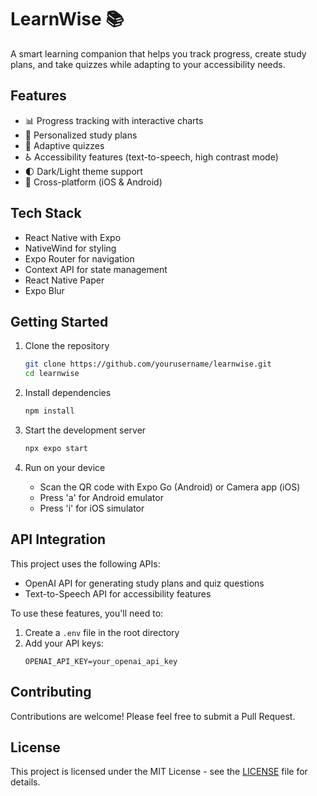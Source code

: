 # LearnWise 📚

A smart learning companion that helps you track progress, create study plans, and take quizzes while adapting to your accessibility needs.

## Features

- 📊 Progress tracking with interactive charts
- 📝 Personalized study plans
- 🎯 Adaptive quizzes
- ♿️ Accessibility features (text-to-speech, high contrast mode)
- 🌓 Dark/Light theme support
- 📱 Cross-platform (iOS & Android)

## Tech Stack

- React Native with Expo
- NativeWind for styling
- Expo Router for navigation
- Context API for state management
- React Native Paper
- Expo Blur

## Getting Started

1. Clone the repository
   ```bash
   git clone https://github.com/yourusername/learnwise.git
   cd learnwise
   ```

2. Install dependencies
   ```bash
   npm install
   ```

3. Start the development server
   ```bash
   npx expo start
   ```

4. Run on your device
   - Scan the QR code with Expo Go (Android) or Camera app (iOS)
   - Press 'a' for Android emulator
   - Press 'i' for iOS simulator

## API Integration

This project uses the following APIs:
- OpenAI API for generating study plans and quiz questions
- Text-to-Speech API for accessibility features

To use these features, you'll need to:
1. Create a `.env` file in the root directory
2. Add your API keys:
   ```
   OPENAI_API_KEY=your_openai_api_key
   ```

## Contributing

Contributions are welcome! Please feel free to submit a Pull Request.

## License

This project is licensed under the MIT License - see the [LICENSE](LICENSE) file for details.
